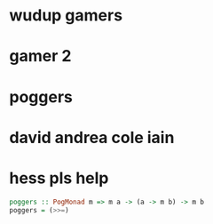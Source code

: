 # wudup gamers
# gamer 2
# poggers
# david andrea cole iain
# hess pls help
```haskell
poggers :: PogMonad m => m a -> (a -> m b) -> m b
poggers = (>>=)
```
